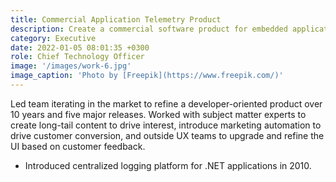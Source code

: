 ```yaml
---
title: Commercial Application Telemetry Product
description: Create a commercial software product for embedded application telemetry within .NET applications
category: Executive
date: 2022-01-05 08:01:35 +0300
role: Chief Technology Officer
image: '/images/work-6.jpg'
image_caption: 'Photo by [Freepik](https://www.freepik.com/)'
---
```


Led team iterating in the market to refine a developer-oriented product over 10 years and five major releases. Worked with subject matter experts to create long-tail content to drive interest, introduce marketing automation to drive customer conversion, and outside UX teams to upgrade and refine the UI based on customer feedback.

* Introduced centralized logging platform for .NET applications in 2010.